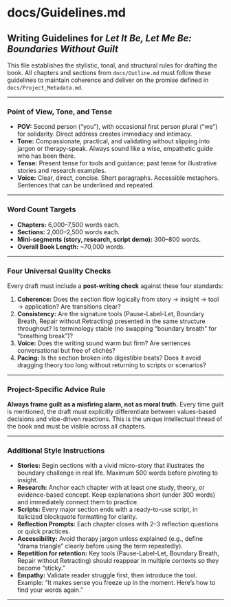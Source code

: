 # docs/Guidelines.md

## Writing Guidelines for *Let It Be, Let Me Be: Boundaries Without Guilt*

This file establishes the stylistic, tonal, and structural rules for drafting the book. All chapters and sections from `docs/Outline.md` must follow these guidelines to maintain coherence and deliver on the promise defined in `docs/Project_Metadata.md`.

---

### Point of View, Tone, and Tense

* **POV:** Second person (“you”), with occasional first person plural (“we”) for solidarity. Direct address creates immediacy and intimacy.
* **Tone:** Compassionate, practical, and validating without slipping into jargon or therapy-speak. Always sound like a wise, empathetic guide who has been there.
* **Tense:** Present tense for tools and guidance; past tense for illustrative stories and research examples.
* **Voice:** Clear, direct, concise. Short paragraphs. Accessible metaphors. Sentences that can be underlined and repeated.

---

### Word Count Targets

* **Chapters:** 6,000–7,500 words each.
* **Sections:** 2,000–2,500 words each.
* **Mini-segments (story, research, script demo):** 300–800 words.
* **Overall Book Length:** ~70,000 words.

---

### Four Universal Quality Checks

Every draft must include a **post-writing check** against these four standards:

1. **Coherence:** Does the section flow logically from story → insight → tool → application? Are transitions clear?
2. **Consistency:** Are the signature tools (Pause-Label-Let, Boundary Breath, Repair without Retracting) presented in the same structure throughout? Is terminology stable (no swapping “boundary breath” for “breathing break”)?
3. **Voice:** Does the writing sound warm but firm? Are sentences conversational but free of clichés?
4. **Pacing:** Is the section broken into digestible beats? Does it avoid dragging theory too long without returning to scripts or scenarios?

---

### Project-Specific Advice Rule

**Always frame guilt as a misfiring alarm, not as moral truth.** Every time guilt is mentioned, the draft must explicitly differentiate between values-based decisions and vibe-driven reactions. This is the unique intellectual thread of the book and must be visible across all chapters.

---

### Additional Style Instructions

* **Stories:** Begin sections with a vivid micro-story that illustrates the boundary challenge in real life. Maximum 500 words before pivoting to insight.
* **Research:** Anchor each chapter with at least one study, theory, or evidence-based concept. Keep explanations short (under 300 words) and immediately connect them to practice.
* **Scripts:** Every major section ends with a ready-to-use script, in italicized blockquote formatting for clarity.
* **Reflection Prompts:** Each chapter closes with 2–3 reflection questions or quick practices.
* **Accessibility:** Avoid therapy jargon unless explained (e.g., define “drama triangle” clearly before using the term repeatedly).
* **Repetition for retention:** Key tools (Pause-Label-Let, Boundary Breath, Repair without Retracting) should reappear in multiple contexts so they become “sticky.”
* **Empathy:** Validate reader struggle first, then introduce the tool. Example: “It makes sense you freeze up in the moment. Here’s how to find your words again.”

---

